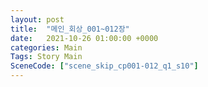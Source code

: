 ```yaml
---
layout: post
title:  "메인_회상_001~012장"
date:   2021-10-26 01:00:00 +0000
categories: Main
Tags: Story Main
SceneCode: ["scene_skip_cp001-012_q1_s10"]
---
```

